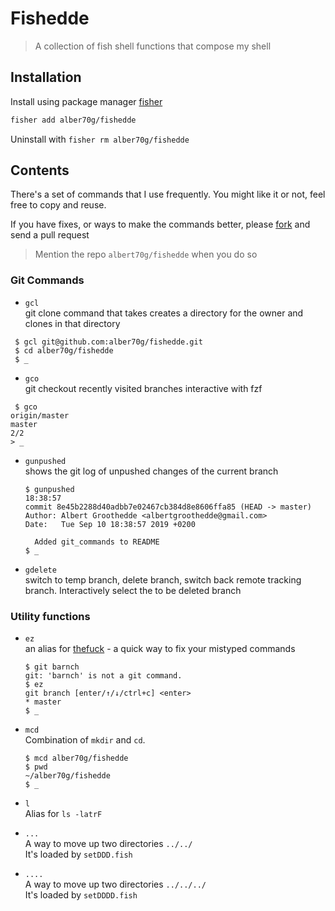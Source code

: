 # Fishedde

> A collection of fish shell functions that compose my shell

## Installation

Install using package manager
[fisher](https://github.com/jorgebucaran/fisher#installation)

```sh
fisher add alber70g/fishedde
```

Uninstall with `fisher rm alber70g/fishedde`

## Contents

There's a set of commands that I use frequently. You might like it or not, feel
free to copy and reuse.

If you have fixes, or ways to make the commands better, please
[fork](https://github.com/alber70g/fishedde/fork) and send a pull request

> Mention the repo `albert70g/fishedde` when you do so

### Git Commands

- `gcl`  
  git clone command that takes creates a directory for the owner and clones in
  that directory

```
 $ gcl git@github.com:alber70g/fishedde.git
 $ cd alber70g/fishedde
 $ _
```

- `gco`  
  git checkout recently visited branches interactive with fzf

```
 $ gco
origin/master
master
2/2
> _
```

- `gunpushed`  
  shows the git log of unpushed changes of the current branch

  ```
  $ gunpushed                                                                              18:38:57
  commit 8e45b2288d40adbb7e02467cb384d8e8606ffa85 (HEAD -> master)
  Author: Albert Groothedde <albertgroothedde@gmail.com>
  Date:   Tue Sep 10 18:38:57 2019 +0200

    Added git_commands to README
  $ _
  ```

- `gdelete`  
  switch to temp branch, delete branch, switch back remote tracking branch.
  Interactively select the to be deleted branch

### Utility functions

- `ez`  
  an alias for [thefuck](https://github.com/nvbn/thefuck) - a quick way to fix
  your mistyped commands

  ```
  $ git barnch
  git: 'barnch' is not a git command.
  $ ez
  git branch [enter/↑/↓/ctrl+c] <enter>
  * master
  $ _
  ```

- `mcd`  
  Combination of `mkdir` and `cd`.

  ```
  $ mcd alber70g/fishedde
  $ pwd
  ~/alber70g/fishedde
  $ _
  ```

- `l`  
  Alias for `ls -latrF`

- `...`  
  A way to move up two directories `../../`  
  It's loaded by `setDDD.fish`

- `....`  
  A way to move up two directories `../../../`  
  It's loaded by `setDDDD.fish`
